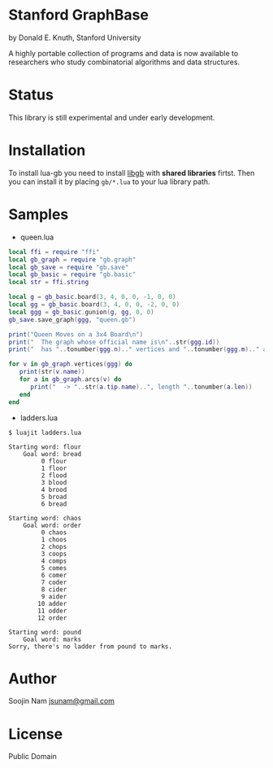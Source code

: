 Stanford GraphBase
==========================================================
by Donald E. Knuth, Stanford University

A highly portable collection of programs and data is now
available to researchers who study combinatorial algorithms and data
structures.

Status
======
This library is still experimental and under early development.

Installation
============
To install lua-gb you need to install [libgb](https://www-cs-faculty.stanford.edu/~knuth/sgb.html) with **shared libraries** firtst. Then you can install it by placing `gb/*.lua` to your lua library path.

Samples
=======
- queen.lua
````lua
local ffi = require "ffi"
local gb_graph = require "gb.graph"
local gb_save = require "gb.save"
local gb_basic = require "gb.basic"
local str = ffi.string

local g = gb_basic.board(3, 4, 0, 0, -1, 0, 0)
local gg = gb_basic.board(3, 4, 0, 0, -2, 0, 0)
local ggg = gb_basic.gunion(g, gg, 0, 0)
gb_save.save_graph(ggg, "queen.gb")

print("Queen Moves on a 3x4 Board\n")
print("  The graph whose official name is\n"..str(ggg.id))
print("  has "..tonumber(ggg.n).." vertices and "..tonumber(ggg.m).." arcs:\n")

for v in gb_graph.vertices(ggg) do
   print(str(v.name))
   for a in gb_graph.arcs(v) do
      print("  -> "..str(a.tip.name)..", length "..tonumber(a.len))
   end
end
````

- ladders.lua
````
$ luajit ladders.lua 

Starting word: flour
    Goal word: bread
         0 flour
         1 floor
         2 flood
         3 blood
         4 brood
         5 broad
         6 bread

Starting word: chaos
    Goal word: order
         0 chaos
         1 choos
         2 chops
         3 coops
         4 comps
         5 comes
         6 comer
         7 coder
         8 cider
         9 aider
        10 adder
        11 odder
        12 order

Starting word: pound
    Goal word: marks
Sorry, there's no ladder from pound to marks.

````

Author
======
Soojin Nam jsunam@gmail.com

License
=======
Public Domain
